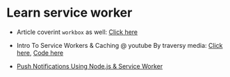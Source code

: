 # Learn service worker

- Article coverint `workbox` as well: [Click here](https://blog.bitsrc.io/using-service-workers-with-react-27a4c5e2d1a9)
- Intro To Service Workers & Caching @ youtube By traversy media: [Click here](https://www.youtube.com/watch?v=ksXwaWHCW6k), [Code here](https://github.com/sahilrajput03/simple_service_worker)

- [Push Notifications Using Node.js & Service Worker](https://www.youtube.com/watch?v=HlYFW2zaYQM)
